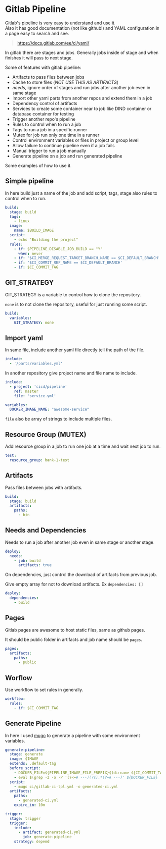 # Gitlab Pipeline

Gitlab's pipeline is very easy to understand and use it.  
Also it has good documentation (not like github!) and YAML configuration in a page easy to search and see.

> https://docs.gitlab.com/ee/ci/yaml/

In gitlab there are stages and jobs. Generally jobs inside of stage and when finishes it will pass to next stage.

Some of features with gitlab pipeline:

- Artifacts to pass files between jobs
- Cache to store files (_NOT USE THIS AS ARTIFACTS_)
- _needs_, ignore order of stages and run jobs after another job even in same stage
- Import other yaml parts from another repos and extend them in a job
- Dependency control of artifacts
- Services to create some container near to job like DIND container or database container for testing
- Trigger another repo's pipeline
- Rules to control when to run a job
- Tags to run a job in a specific runner
- Mutex for job run only one time in a runner
- Control environment variables or files in project or group level
- Allow failure to continue pipeline even if a job fails
- Manual trigger to run a job manually
- Generate pipeline on a job and run generated pipeline

Some examples of how to use it.

## Simple pipeline

In here build just a name of the job and add script, tags, stage also rules to control when to run.

```yaml
build:
  stage: build
  tags:
    - linux
  image:
    name: $BUILD_IMAGE
  script:
    - echo "Building the project"
  rules:
    - if: $PIPELINE_DISABLE_JOB_BUILD == "Y"
      when: never
    - if: '$CI_MERGE_REQUEST_TARGET_BRANCH_NAME == $CI_DEFAULT_BRANCH'
    - if: '$CI_COMMIT_REF_NAME == $CI_DEFAULT_BRANCH'
    - if: $CI_COMMIT_TAG
```

## GIT_STRATEGY

GIT_STRATEGY is a variable to control how to clone the repository.

`none` is to not clone the repository, useful for just running some script.

```yaml
build:
  variables:
    GIT_STRATEGY: none
```

## Import yaml

In same file, include another yaml file directly tell the path of the file.

```yaml
include:
  - '/parts/variables.yml'
```

In another repository give project name and file name to include.

```yaml
include:
  - project: 'cicd/pipeline'
    ref: master
    file: 'service.yml'

variables:
  DOCKER_IMAGE_NAME: "awesome-service"
```

`file` also be array of strings to include multiple files.

## Resource Group (MUTEX)

Add resource group in a job to run one job at a time and wait next job to run.

```yaml
test:
  resource_group: bank-1-test
```

## Artifacts

Pass files between jobs with artifacts.

```yaml
build:
  stage: build
  artifacts:
    paths:
      - bin
```

## Needs and Dependencies

Needs to run a job after another job even in same stage or another stage.

```yaml
deploy:
  needs:
    - job: build
      artifacts: true
```

On dependencies, just control the download of artifacts from previous job.

Give empty array for not to download artifacts. Ex `dependencies: []`

```yaml
deploy:
  dependencies:
    - build
```

## Pages

Gitlab pages are awesome to host static files, same as github pages.

It should be public folder in artifacts and job name should be `pages`.

```yaml
pages:
  artifacts:
    paths:
      - public
```

## Worflow

Use workflow to set rules in generally.

```yaml
workflow:
  rules:
    - if: $CI_COMMIT_TAG
```

## Generate Pipeline

In here I used [mugo](https://github.com/rytsh/mugo) to generate a pipeline with some environment variables.

```yaml
generate-pipeline:
  stage: generate
  image: $IMAGE
  extends: .default-tag
  before_script:
    - DOCKER_FILE=${PIPELINE_IMAGE_FILE_PREFIX}$(dirname ${CI_COMMIT_TAG})${PIPELINE_IMAGE_FILE_SUFFIX}
    - eval $(grep -z -o -P '(?<=# ---)(?s).*(?=# ---)' ${DOCKER_FILE} | tr -d '#' | xargs --null | xargs -I {} echo export {})
  script:
    - mugo ci/gitlab-ci-tpl.yml -o generated-ci.yml
  artifacts:
    paths:
      - generated-ci.yml
    expire_in: 10m

trigger:
  stage: trigger
  trigger:
    include:
      - artifact: generated-ci.yml
        job: generate-pipeline
    strategy: depend
```
